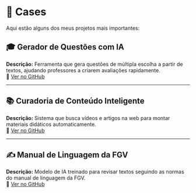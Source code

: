 # 🚀 Cases  

Aqui estão alguns dos meus projetos mais importantes:  

## 🎓 Gerador de Questões com IA  
**Descrição:** Ferramenta que gera questões de múltipla escolha a partir de textos, ajudando professores a criarem avaliações rapidamente.  
🔗 [Ver no GitHub](https://github.com/seuusuario/gerador-questoes)  

---

## 📚 Curadoria de Conteúdo Inteligente  
**Descrição:** Sistema que busca vídeos e artigos na web para montar materiais didáticos automaticamente.  
🔗 [Ver no GitHub](https://github.com/seuusuario/curadoria-ia)  

---

## ✍️ Manual de Linguagem da FGV  
**Descrição:** Modelo de IA treinado para revisar textos seguindo as normas do manual de linguagem da FGV.  
🔗 [Ver no GitHub](https://github.com/seuusuario/manual-linguagem)  
